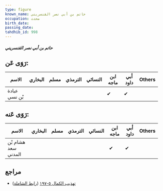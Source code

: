 ```yaml
---
type: figure
known_name: حاتم بن أبي نصر القنسريني
occupation: محدث
birth_date:
passing_date:
tahdhib_id: 998
---
```

##### حاتم بن أبي نصر القنسريني

## رَوَى عَن:
| الاسم         | البخاري | مسلم | الترمذي | النسائي | ابن ماجه | أبي داود | Others |
| ------------- | ------- | ---- | ------- | ------- | -------- | -------- | ------ |
| عبادة بْن نسي |         |      |         |         | ✔        | ✔        |        |
## رَوَى عَنه:
| الاسم               | البخاري | مسلم | الترمذي | النسائي | ابن ماجه | أبي داود | Others |
| ------------------- | ------- | ---- | ------- | ------- | -------- | -------- | ------ |
| هشام بْن سعد المدني |         |      |         |         | ✔        | ✔        |        |
## مراجع
- [تهذيب الكمال ٥-١٩٧](obsidian://open?vault=Tahdhib-al-Kamal&file=Figures/٩٩٨-حاتم%20بن%20أبي%20نصر%20القنسريني) ([رابط الشاملة](https://shamela.ws/book/3722/2275))